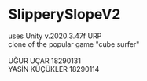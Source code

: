 # SlipperySlopeV2 
uses Unity v.2020.3.47f URP \
clone of the popular game "cube surfer" \
\
UĞUR UÇAR 18290131 \
YASİN KÜÇÜKLER 18290114

